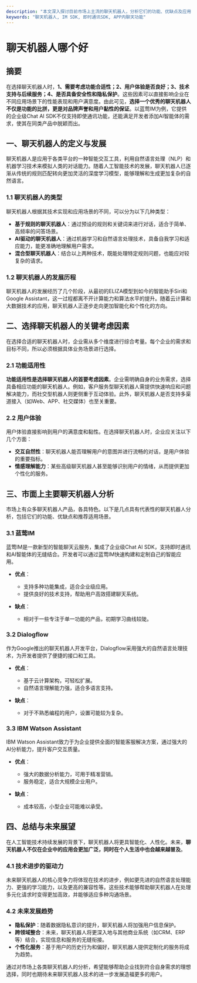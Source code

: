```yaml
---
description: "本文深入探讨目前市场上主流的聊天机器人，分析它们的功能、优缺点及应用场景，以帮助用户选择合适的聊天机器人。"
keywords: "聊天机器人, IM SDK, 即时通讯SDK, APP内聊天功能"
---
```

# 聊天机器人哪个好  

  

## 摘要  

在选择聊天机器人时，**1、需要考虑功能合适性；2、用户体验是否良好；3、技术支持与后续服务；4、是否具备安全性和隐私保护**。这些因素可以直接影响企业在不同应用场景下的性能表现和用户满意度。由此可见，**选择一个优秀的聊天机器人不仅是功能的比拼，更是对品牌声誉和用户黏性的保证**。以蓝莺IM为例，它提供的企业级Chat AI SDK不仅支持即使通讯功能，还能满足开发者添加AI智能体的需求，使其在同类产品中脱颖而出。

## 一、聊天机器人的定义与发展

聊天机器人是应用于各类平台的一种智能交互工具，利用自然语言处理（NLP）和机器学习技术来模拟人类的对话能力。随着人工智能技术的发展，聊天机器人已逐渐从传统的规则匹配转向更加灵活的深度学习模型，能够理解和生成更加复杂的自然语言。

### 1.1 聊天机器人的类型

聊天机器人根据其技术实现和应用场景的不同，可以分为以下几种类型：

- **基于规则的聊天机器人**：通过预设的规则和关键词来进行对话，适合于简单、高频率的问答场景。
- **AI驱动的聊天机器人**：通过机器学习和自然语言处理技术，具备自我学习和适应能力，能更准确地理解用户需求。
- **混合型聊天机器人**：结合以上两种技术，既能处理特定规则问题，也能应对较复杂的请求。

### 1.2 聊天机器人的发展历程

聊天机器人的发展经历了几个阶段，从最初的ELIZA模型到如今的智能助手Siri和Google Assistant，这一过程都离不开计算能力和算法水平的提升。随着云计算和大数据技术的应用，聊天机器人正逐步走向更加智能化和个性化的方向。

## 二、选择聊天机器人的关键考虑因素

在选择合适的聊天机器人时，企业需从多个维度进行综合考量。每个企业的需求和目标不同，所以必须根据具体业务场景进行选择。

### 2.1 功能适用性

**功能适用性是选择聊天机器人的首要考虑因素**。企业需明确自身的业务需求，选择具备相应功能的聊天机器人。例如，客户服务型聊天机器人需提供快速响应和问题解决能力，而社交型机器人则更侧重于互动体验。此外，聊天机器人是否支持多渠道接入（如Web、APP、社交媒体）也至关重要。

### 2.2 用户体验

用户体验直接影响到用户的满意度和黏性。在选择聊天机器人时，企业应关注以下几个方面：

- **交互自然性**：聊天机器人能否理解用户的意图并进行流畅的对话，是用户体验的重要指标。
- **情感理解能力**：某些高级聊天机器人甚至能够识别用户的情绪，从而提供更加个性化的服务。

## 三、市面上主要聊天机器人分析

市场上有众多聊天机器人产品，各具特色。以下是几点具有代表性的聊天机器人分析，包括它们的功能、优缺点和推荐适用场景。

### 3.1 蓝莺IM

蓝莺IM是一款新型的智能聊天云服务，集成了企业级Chat AI SDK，支持即时通讯和AI智能体的无缝结合。开发者可以通过蓝莺IM快速构建和定制自己的智能应用。

- **优点**：
  - 支持多种功能集成，适合企业级应用。
  - 提供良好的技术支持，帮助用户高效搭建聊天系统。

- **缺点**：
  - 相对于一些专注于单一功能的产品，初期学习曲线较陡。

### 3.2 Dialogflow

作为Google推出的聊天机器人开发平台，Dialogflow采用强大的自然语言处理技术，为开发者提供了便捷的接口和工具。

- **优点**：
  - 基于云计算架构，可轻松扩展。
  - 自然语言理解能力强，适合多语言支持。

- **缺点**：
  - 对于不熟悉编程的用户，设置可能较为复杂。

### 3.3 IBM Watson Assistant

IBM Watson Assistant致力于为企业提供全面的智能客服解决方案，通过强大的AI分析能力，提升客户交互质量。

- **优点**：
  - 强大的数据分析能力，可用于精准营销。
  - 服务稳定，适合大规模企业用户。

- **缺点**：
  - 成本较高，小型企业可能难以承受。

## 四、总结与未来展望

在人工智能技术持续发展的背景下，聊天机器人将更具智能化、人性化。未来，**聊天机器人不仅在企业中的应用会更加广泛，同时在个人生活中也会越来越普及**。

### 4.1 技术进步的驱动力

未来聊天机器人的核心竞争力将体现在技术的进步，例如更先进的自然语言处理能力、更强的学习能力，以及更高的兼容性等。这些技术能够帮助聊天机器人在处理多元化请求时变得更加高效，并能够适应多种沟通场景。

### 4.2 未来发展趋势

- **隐私保护**：随着数据隐私意识的提升，聊天机器人将加强用户信息保护。
- **跨领域整合**：未来，聊天机器人将更深入地与其他商业系统（如CRM、ERP等）结合，实现信息和服务的无缝衔接。
- **个性化服务**：基于用户的历史行为和偏好，聊天机器人提供定制化的服务将成为趋势。

通过对市场上各类聊天机器人的分析，希望能够帮助企业找到符合自身需求的理想选择，同时也期待未来聊天机器人技术的进一步发展造福更多的用户。

